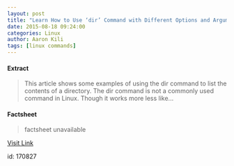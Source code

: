 ```yaml
---
layout: post
title: "Learn How to Use ‘dir’ Command with Different Options and Arguments in Linux"
date: 2015-08-18 09:24:00
categories: Linux
author: Aaron Kili
tags: [linux commands]
---
```



#### Extract
>This article shows some examples of using the dir command to list the contents of a directory. The dir command is not a commonly used command in Linux. Though it works more less like&#46;&#46;&#46;

#### Factsheet
>factsheet unavailable

[Visit Link](http://www.tecmint.com/linux-dir-command-usage-with-examples/)

id:  170827
